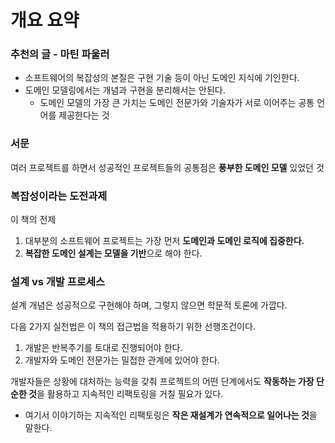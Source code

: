 # 개요 요약

### 추천의 글 - 마틴 파울러

- 소프트웨어의 복잡성의 본질은 구현 기술 등이 아닌 도메인 지식에 기인한다.
- 도메인 모델링에서는 개념과 구현을 분리해서는 안된다.
	- 도메인 모델의 가장 큰 가치는 도메인 전문가와 기술자가 서로 이어주는 공통 언어를 제공한다는 것
	
### 서문

여러 프로젝트를 하면서 성공적인 프로젝트들의 공통점은 **풍부한 도메인 모델** 있었던 것

### 복잡성이라는 도전과제

이 책의 전제

1. 대부분의 소프트웨어 프로젝트는 가장 먼저 **도메인과 도메인 로직에 집중한다.**
2. **복잡한 도메인 설계는 모델을 기반**으로 해야 한다.

### 설계 vs 개발 프로세스

설계 개념은 성공적으로 구현해야 하며, 그렇지 않으면 학문적 토론에 가깝다.

다음 2가지 실천법은 이 책의 접근법을 적용하기 위한 선행조건이다.

1. 개발은 반복주기를 토대로 진행되어야 한다.
2. 개발자와 도메인 전문가는 밀접한 관계에 있어야 한다.

개발자들은 상황에 대처하는 능력을 갖춰 프로젝트의 어떤 단계에서도 **작동하는 가장 단순한 것**을 활용하고 지속적인 리팩토링을 거칠 필요가 있다.
- 여기서 이야기하는 지속적인 리팩토링은 **작은 재설계가 연속적으로 일어나는 것**을 말한다.

